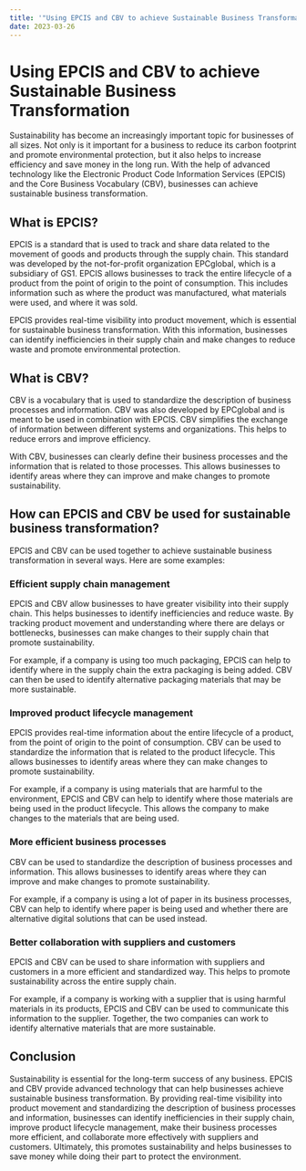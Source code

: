 ```yaml
---
title: '"Using EPCIS and CBV to achieve Sustainable Business Transformation"'
date: 2023-03-26
---
```


# Using EPCIS and CBV to achieve Sustainable Business Transformation

Sustainability has become an increasingly important topic for businesses of all sizes. Not only is it important for a business to reduce its carbon footprint and promote environmental protection, but it also helps to increase efficiency and save money in the long run. With the help of advanced technology like the Electronic Product Code Information Services (EPCIS) and the Core Business Vocabulary (CBV), businesses can achieve sustainable business transformation.

## What is EPCIS?

EPCIS is a standard that is used to track and share data related to the movement of goods and products through the supply chain. This standard was developed by the not-for-profit organization EPCglobal, which is a subsidiary of GS1. EPCIS allows businesses to track the entire lifecycle of a product from the point of origin to the point of consumption. This includes information such as where the product was manufactured, what materials were used, and where it was sold.

EPCIS provides real-time visibility into product movement, which is essential for sustainable business transformation. With this information, businesses can identify inefficiencies in their supply chain and make changes to reduce waste and promote environmental protection.

## What is CBV?

CBV is a vocabulary that is used to standardize the description of business processes and information. CBV was also developed by EPCglobal and is meant to be used in combination with EPCIS. CBV simplifies the exchange of information between different systems and organizations. This helps to reduce errors and improve efficiency.

With CBV, businesses can clearly define their business processes and the information that is related to those processes. This allows businesses to identify areas where they can improve and make changes to promote sustainability.

## How can EPCIS and CBV be used for sustainable business transformation?

EPCIS and CBV can be used together to achieve sustainable business transformation in several ways. Here are some examples:

### Efficient supply chain management

EPCIS and CBV allow businesses to have greater visibility into their supply chain. This helps businesses to identify inefficiencies and reduce waste. By tracking product movement and understanding where there are delays or bottlenecks, businesses can make changes to their supply chain that promote sustainability.

For example, if a company is using too much packaging, EPCIS can help to identify where in the supply chain the extra packaging is being added. CBV can then be used to identify alternative packaging materials that may be more sustainable.

### Improved product lifecycle management

EPCIS provides real-time information about the entire lifecycle of a product, from the point of origin to the point of consumption. CBV can be used to standardize the information that is related to the product lifecycle. This allows businesses to identify areas where they can make changes to promote sustainability.

For example, if a company is using materials that are harmful to the environment, EPCIS and CBV can help to identify where those materials are being used in the product lifecycle. This allows the company to make changes to the materials that are being used.

### More efficient business processes

CBV can be used to standardize the description of business processes and information. This allows businesses to identify areas where they can improve and make changes to promote sustainability.

For example, if a company is using a lot of paper in its business processes, CBV can help to identify where paper is being used and whether there are alternative digital solutions that can be used instead.

### Better collaboration with suppliers and customers

EPCIS and CBV can be used to share information with suppliers and customers in a more efficient and standardized way. This helps to promote sustainability across the entire supply chain.

For example, if a company is working with a supplier that is using harmful materials in its products, EPCIS and CBV can be used to communicate this information to the supplier. Together, the two companies can work to identify alternative materials that are more sustainable.

## Conclusion

Sustainability is essential for the long-term success of any business. EPCIS and CBV provide advanced technology that can help businesses achieve sustainable business transformation. By providing real-time visibility into product movement and standardizing the description of business processes and information, businesses can identify inefficiencies in their supply chain, improve product lifecycle management, make their business processes more efficient, and collaborate more effectively with suppliers and customers. Ultimately, this promotes sustainability and helps businesses to save money while doing their part to protect the environment.
